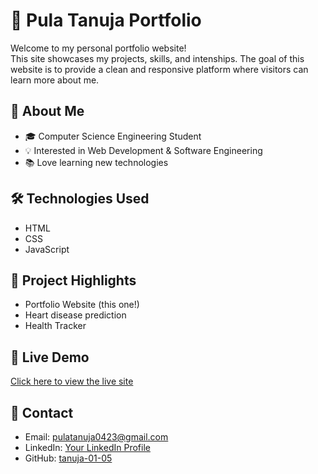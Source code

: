 # 🌟 Pula Tanuja Portfolio

Welcome to my personal portfolio website!  
This site showcases my projects, skills, and intenships.
The goal of this website is to provide a clean and responsive platform where visitors can learn more about me.

## 🚀 About Me
- 🎓 Computer Science Engineering Student  
- 💡 Interested in Web Development & Software Engineering  
- 📚 Love learning new technologies  


## 🛠️ Technologies Used
- HTML  
- CSS  
- JavaScript  

## 📂 Project Highlights
- Portfolio Website (this one!)  
- Heart disease prediction
- Health Tracker

## 🔗 Live Demo
[Click here to view the live site](https://tanuja-01-05.github.io/Pula-Tanuja-Portfolio/)

## 📧 Contact
- Email: pulatanuja0423@gmail.com  
- LinkedIn: [Your LinkedIn Profile](#)  
- GitHub: [tanuja-01-05](https://github.com/tanuja-01-05)
